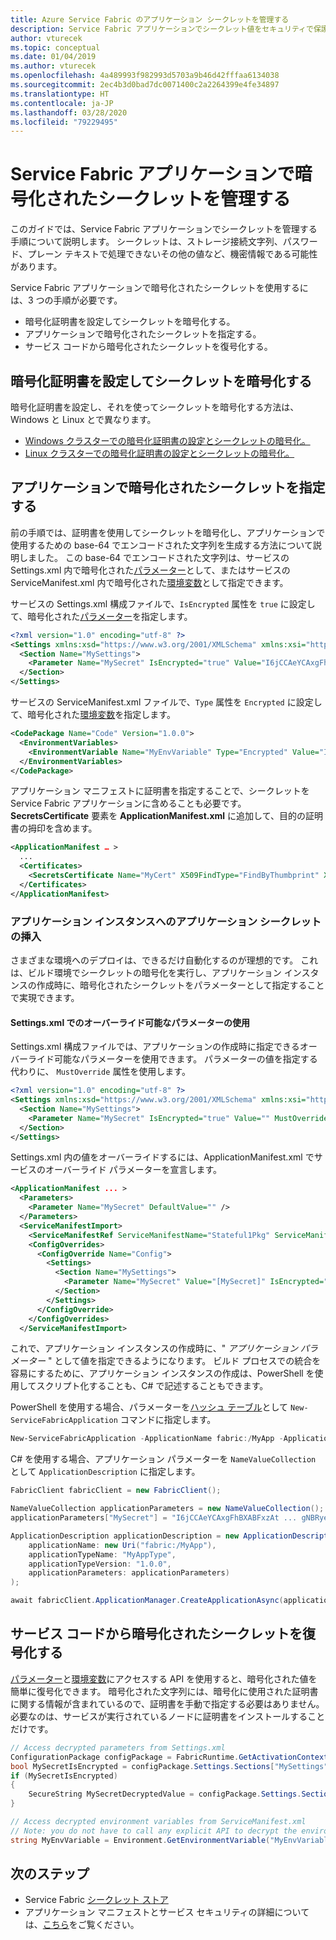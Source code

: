 ```yaml
---
title: Azure Service Fabric のアプリケーション シークレットを管理する
description: Service Fabric アプリケーションでシークレット値をセキュリティで保護する方法 (プラットフォーム不可知) について説明します。
author: vturecek
ms.topic: conceptual
ms.date: 01/04/2019
ms.author: vturecek
ms.openlocfilehash: 4a489993f982993d5703a9b46d42fffaa6134038
ms.sourcegitcommit: 2ec4b3d0bad7dc0071400c2a2264399e4fe34897
ms.translationtype: HT
ms.contentlocale: ja-JP
ms.lasthandoff: 03/28/2020
ms.locfileid: "79229495"
---
```

# <a name="manage-encrypted-secrets-in-service-fabric-applications"></a>Service Fabric アプリケーションで暗号化されたシークレットを管理する
このガイドでは、Service Fabric アプリケーションでシークレットを管理する手順について説明します。 シークレットは、ストレージ接続文字列、パスワード、プレーン テキストで処理できないその他の値など、機密情報である可能性があります。

Service Fabric アプリケーションで暗号化されたシークレットを使用するには、3 つの手順が必要です。
* 暗号化証明書を設定してシークレットを暗号化する。
* アプリケーションで暗号化されたシークレットを指定する。
* サービス コードから暗号化されたシークレットを復号化する。

## <a name="set-up-an-encryption-certificate-and-encrypt-secrets"></a>暗号化証明書を設定してシークレットを暗号化する
暗号化証明書を設定し、それを使ってシークレットを暗号化する方法は、Windows と Linux とで異なります。
* [Windows クラスターでの暗号化証明書の設定とシークレットの暗号化。][secret-management-windows-specific-link]
* [Linux クラスターでの暗号化証明書の設定とシークレットの暗号化。][secret-management-linux-specific-link]

## <a name="specify-encrypted-secrets-in-an-application"></a>アプリケーションで暗号化されたシークレットを指定する
前の手順では、証明書を使用してシークレットを暗号化し、アプリケーションで使用するための base-64 でエンコードされた文字列を生成する方法について説明しました。 この base-64 でエンコードされた文字列は、サービスの Settings.xml 内で暗号化された[パラメーター][parameters-link]として、またはサービスの ServiceManifest.xml 内で暗号化された[環境変数][environment-variables-link]として指定できます。

サービスの Settings.xml 構成ファイルで、`IsEncrypted` 属性を `true` に設定して、暗号化された[パラメーター][parameters-link]を指定します。

```xml
<?xml version="1.0" encoding="utf-8" ?>
<Settings xmlns:xsd="https://www.w3.org/2001/XMLSchema" xmlns:xsi="https://www.w3.org/2001/XMLSchema-instance" xmlns="http://schemas.microsoft.com/2011/01/fabric">
  <Section Name="MySettings">
    <Parameter Name="MySecret" IsEncrypted="true" Value="I6jCCAeYCAxgFhBXABFxzAt ... gNBRyeWFXl2VydmjZNwJIM=" />
  </Section>
</Settings>
```
サービスの ServiceManifest.xml ファイルで、`Type` 属性を `Encrypted` に設定して、暗号化された[環境変数][environment-variables-link]を指定します。
```xml
<CodePackage Name="Code" Version="1.0.0">
  <EnvironmentVariables>
    <EnvironmentVariable Name="MyEnvVariable" Type="Encrypted" Value="I6jCCAeYCAxgFhBXABFxzAt ... gNBRyeWFXl2VydmjZNwJIM=" />
  </EnvironmentVariables>
</CodePackage>
```

アプリケーション マニフェストに証明書を指定することで、シークレットを Service Fabric アプリケーションに含めることも必要です。 **SecretsCertificate** 要素を **ApplicationManifest.xml** に追加して、目的の証明書の拇印を含めます。

```xml
<ApplicationManifest … >
  ...
  <Certificates>
    <SecretsCertificate Name="MyCert" X509FindType="FindByThumbprint" X509FindValue="[YourCertThumbrint]"/>
  </Certificates>
</ApplicationManifest>
```

### <a name="inject-application-secrets-into-application-instances"></a>アプリケーション インスタンスへのアプリケーション シークレットの挿入
さまざまな環境へのデプロイは、できるだけ自動化するのが理想的です。 これは、ビルド環境でシークレットの暗号化を実行し、アプリケーション インスタンスの作成時に、暗号化されたシークレットをパラメーターとして指定することで実現できます。

#### <a name="use-overridable-parameters-in-settingsxml"></a>Settings.xml でのオーバーライド可能なパラメーターの使用
Settings.xml 構成ファイルでは、アプリケーションの作成時に指定できるオーバーライド可能なパラメーターを使用できます。 パラメーターの値を指定する代わりに、 `MustOverride` 属性を使用します。

```xml
<?xml version="1.0" encoding="utf-8" ?>
<Settings xmlns:xsd="https://www.w3.org/2001/XMLSchema" xmlns:xsi="https://www.w3.org/2001/XMLSchema-instance" xmlns="http://schemas.microsoft.com/2011/01/fabric">
  <Section Name="MySettings">
    <Parameter Name="MySecret" IsEncrypted="true" Value="" MustOverride="true" />
  </Section>
</Settings>
```

Settings.xml 内の値をオーバーライドするには、ApplicationManifest.xml でサービスのオーバーライド パラメーターを宣言します。

```xml
<ApplicationManifest ... >
  <Parameters>
    <Parameter Name="MySecret" DefaultValue="" />
  </Parameters>
  <ServiceManifestImport>
    <ServiceManifestRef ServiceManifestName="Stateful1Pkg" ServiceManifestVersion="1.0.0" />
    <ConfigOverrides>
      <ConfigOverride Name="Config">
        <Settings>
          <Section Name="MySettings">
            <Parameter Name="MySecret" Value="[MySecret]" IsEncrypted="true" />
          </Section>
        </Settings>
      </ConfigOverride>
    </ConfigOverrides>
  </ServiceManifestImport>
 ```

これで、アプリケーション インスタンスの作成時に、" *アプリケーション パラメーター* " として値を指定できるようになります。 ビルド プロセスでの統合を容易にするために、アプリケーション インスタンスの作成は、PowerShell を使用してスクリプト化することも、C# で記述することもできます。

PowerShell を使用する場合、パラメーターを[ハッシュ テーブル](https://technet.microsoft.com/library/ee692803.aspx)として `New-ServiceFabricApplication` コマンドに指定します。

```powershell
New-ServiceFabricApplication -ApplicationName fabric:/MyApp -ApplicationTypeName MyAppType -ApplicationTypeVersion 1.0.0 -ApplicationParameter @{"MySecret" = "I6jCCAeYCAxgFhBXABFxzAt ... gNBRyeWFXl2VydmjZNwJIM="}
```

C# を使用する場合、アプリケーション パラメーターを `NameValueCollection` として `ApplicationDescription` に指定します。

```csharp
FabricClient fabricClient = new FabricClient();

NameValueCollection applicationParameters = new NameValueCollection();
applicationParameters["MySecret"] = "I6jCCAeYCAxgFhBXABFxzAt ... gNBRyeWFXl2VydmjZNwJIM=";

ApplicationDescription applicationDescription = new ApplicationDescription(
    applicationName: new Uri("fabric:/MyApp"),
    applicationTypeName: "MyAppType",
    applicationTypeVersion: "1.0.0",
    applicationParameters: applicationParameters)
);

await fabricClient.ApplicationManager.CreateApplicationAsync(applicationDescription);
```

## <a name="decrypt-encrypted-secrets-from-service-code"></a>サービス コードから暗号化されたシークレットを復号化する
[パラメーター][parameters-link]と[環境変数][environment-variables-link]にアクセスする API を使用すると、暗号化された値を簡単に復号化できます。 暗号化された文字列には、暗号化に使用された証明書に関する情報が含まれているので、証明書を手動で指定する必要はありません。 必要なのは、サービスが実行されているノードに証明書をインストールすることだけです。

```csharp
// Access decrypted parameters from Settings.xml
ConfigurationPackage configPackage = FabricRuntime.GetActivationContext().GetConfigurationPackageObject("Config");
bool MySecretIsEncrypted = configPackage.Settings.Sections["MySettings"].Parameters["MySecret"].IsEncrypted;
if (MySecretIsEncrypted)
{
    SecureString MySecretDecryptedValue = configPackage.Settings.Sections["MySettings"].Parameters["MySecret"].DecryptValue();
}

// Access decrypted environment variables from ServiceManifest.xml
// Note: you do not have to call any explicit API to decrypt the environment variable.
string MyEnvVariable = Environment.GetEnvironmentVariable("MyEnvVariable");
```

## <a name="next-steps"></a>次のステップ
* Service Fabric [シークレット ストア](service-fabric-application-secret-store.md) 
* アプリケーション マニフェストとサービス セキュリティの詳細については、[こちら](service-fabric-application-and-service-security.md)をご覧ください。

<!-- Links -->
[parameters-link]:service-fabric-how-to-parameterize-configuration-files.md
[environment-variables-link]: service-fabric-how-to-specify-environment-variables.md
[secret-management-windows-specific-link]: service-fabric-application-secret-management-windows.md
[secret-management-linux-specific-link]: service-fabric-application-secret-management-linux.md
[service fabric secrets store]: service-fabric-application-secret-store.md